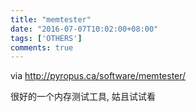 ```yaml
---
title: "memtester"
date: "2016-07-07T10:02:00+08:00"
tags: ['OTHERS']
comments: true
---
```



via <http://pyropus.ca/software/memtester/>

很好的一个内存测试工具, 姑且试试看